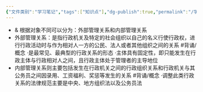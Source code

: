```yaml
---
{"文件类别":"学习笔记","tags":["知识点"],"dg-publish":true,"permalink":"/学习笔记/知识点cheese/行政管理关系/","dgPassFrontmatter":true,"created":"2024-09-19T13:40:41.153+08:00","updated":"2024-09-19T13:42:45.598+08:00"}
---
```


- & 根据对象不同可以分为：外部管理关系和内部管理关系
- 外部管理关系：是指行政机关及特定的社会组织以自己的名义行使行政权，进行行政活动时与作为相对人一方的公民、法人或者其他组织之间的关系 #背诵/概念 
·是最常见、最典型的行政关系的形态
·主体具有固定性，即只能发生在行政主体与行政相对人之间，且行政主体处于管理者的主导地位
- 内部管理关系则主要包括发生在行政机关之间的行政组织关系和行政机关与其公务员之间因录用、工资福利、奖惩等发生的关系 #背诵/概念 
·调整此类行政关系的法律规范主要是中央、地方组织法以及公务员法